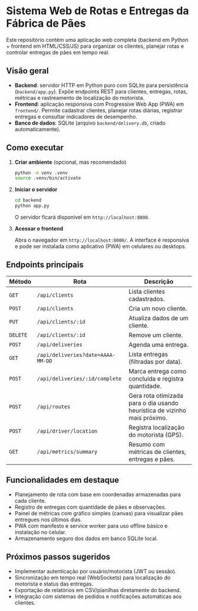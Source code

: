 # Sistema Web de Rotas e Entregas da Fábrica de Pães

Este repositório contém uma aplicação web completa (backend em Python + frontend em HTML/CSS/JS) para organizar os clientes, planejar rotas e controlar entregas de pães em tempo real.

## Visão geral

- **Backend**: servidor HTTP em Python puro com SQLite para persistência (`backend/app.py`). Expõe endpoints REST para clientes, entregas, rotas, métricas e rastreamento de localização do motorista.
- **Frontend**: aplicação responsiva com Progressive Web App (PWA) em `frontend/`. Permite cadastrar clientes, planejar rotas diárias, registrar entregas e consultar indicadores de desempenho.
- **Banco de dados**: SQLite (arquivo `backend/delivery.db`, criado automaticamente).

## Como executar

1. **Criar ambiente** (opcional, mas recomendado)

   ```bash
   python -m venv .venv
   source .venv/bin/activate
   ```

2. **Iniciar o servidor**

   ```bash
   cd backend
   python app.py
   ```

   O servidor ficará disponível em `http://localhost:8000`.

3. **Acessar o frontend**

   Abra o navegador em `http://localhost:8000/`. A interface é responsiva e pode ser instalada como aplicativo (PWA) em celulares ou desktops.

## Endpoints principais

| Método | Rota | Descrição |
| ------ | ---- | --------- |
| `GET` | `/api/clients` | Lista clientes cadastrados. |
| `POST` | `/api/clients` | Cria um novo cliente. |
| `PUT` | `/api/clients/:id` | Atualiza dados de um cliente. |
| `DELETE` | `/api/clients/:id` | Remove um cliente. |
| `POST` | `/api/deliveries` | Agenda uma entrega. |
| `GET` | `/api/deliveries?date=AAAA-MM-DD` | Lista entregas (filtradas por data). |
| `POST` | `/api/deliveries/:id/complete` | Marca entrega como concluída e registra quantidade. |
| `POST` | `/api/routes` | Gera rota otimizada para o dia usando heurística de vizinho mais próximo. |
| `POST` | `/api/driver/location` | Registra localização do motorista (GPS). |
| `GET` | `/api/metrics/summary` | Resumo com métricas de clientes, entregas e pães. |

## Funcionalidades em destaque

- Planejamento de rota com base em coordenadas armazenadas para cada cliente.
- Registro de entregas com quantidade de pães e observações.
- Painel de métricas com gráfico simples (canvas) para visualizar pães entregues nos últimos dias.
- PWA com manifesto e service worker para uso offline básico e instalação no celular.
- Armazenamento seguro dos dados em banco SQLite local.

## Próximos passos sugeridos

- Implementar autenticação por usuário/motorista (JWT ou sessão).
- Sincronização em tempo real (WebSockets) para localização do motorista e status das entregas.
- Exportação de relatórios em CSV/planilhas diretamente do backend.
- Integração com sistemas de pedidos e notificações automáticas aos clientes.
